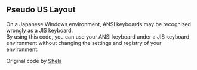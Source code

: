 ## Pseudo US Layout

On a Japanese Windows environment, ANSI keyboards may be recognized wrongly as a JIS keyboard.  
By using this code, you can use your ANSI keyboard under a JIS keyboard environment without changing the settings and registry of your environment.

Original code by [Shela](https://github.com/qmk/qmk_firmware/tree/master/keyboards/hhkb/ansi/keymaps/shela)
